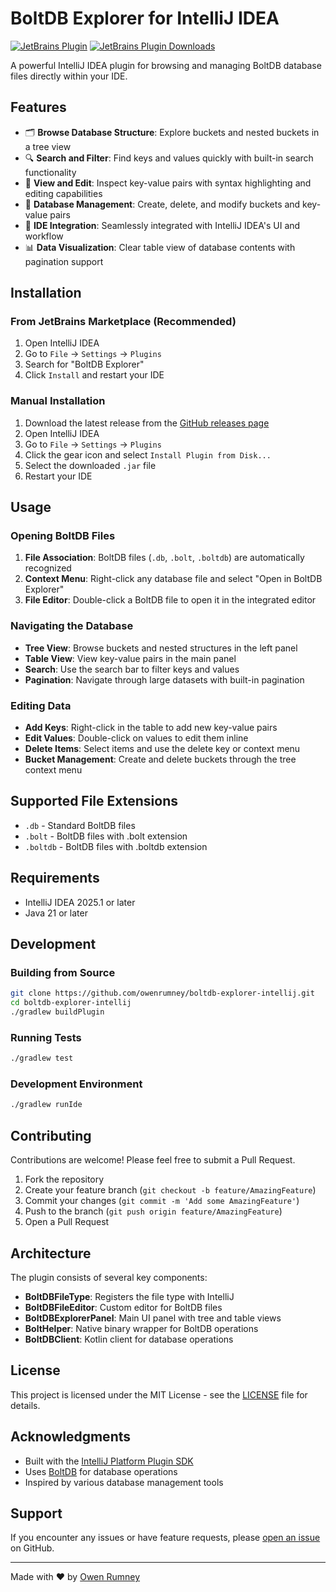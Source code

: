 # BoltDB Explorer for IntelliJ IDEA

[![JetBrains Plugin](https://img.shields.io/jetbrains/plugin/v/28440-boltdb-explorer.svg)](https://plugins.jetbrains.com/plugin/28440-boltdb-explorer)
[![JetBrains Plugin Downloads](https://img.shields.io/jetbrains/plugin/d/28440-boltdb-explorer.svg)](https://plugins.jetbrains.com/plugin/P28440-boltdb-explorer)

A powerful IntelliJ IDEA plugin for browsing and managing BoltDB database files directly within your IDE.

## Features

- 🗂️ **Browse Database Structure**: Explore buckets and nested buckets in a tree view
- 🔍 **Search and Filter**: Find keys and values quickly with built-in search functionality
- 📝 **View and Edit**: Inspect key-value pairs with syntax highlighting and editing capabilities
- 🔧 **Database Management**: Create, delete, and modify buckets and key-value pairs
- 🎨 **IDE Integration**: Seamlessly integrated with IntelliJ IDEA's UI and workflow
- 📊 **Data Visualization**: Clear table view of database contents with pagination support

## Installation

### From JetBrains Marketplace (Recommended)

1. Open IntelliJ IDEA
2. Go to `File` → `Settings` → `Plugins`
3. Search for "BoltDB Explorer"
4. Click `Install` and restart your IDE

### Manual Installation

1. Download the latest release from the [GitHub releases page](https://github.com/owenrumney/boltdb-explorer-intellij/releases)
2. Open IntelliJ IDEA
3. Go to `File` → `Settings` → `Plugins`
4. Click the gear icon and select `Install Plugin from Disk...`
5. Select the downloaded `.jar` file
6. Restart your IDE

## Usage

### Opening BoltDB Files

1. **File Association**: BoltDB files (`.db`, `.bolt`, `.boltdb`) are automatically recognized
2. **Context Menu**: Right-click any database file and select "Open in BoltDB Explorer"
3. **File Editor**: Double-click a BoltDB file to open it in the integrated editor

### Navigating the Database

- **Tree View**: Browse buckets and nested structures in the left panel
- **Table View**: View key-value pairs in the main panel
- **Search**: Use the search bar to filter keys and values
- **Pagination**: Navigate through large datasets with built-in pagination

### Editing Data

- **Add Keys**: Right-click in the table to add new key-value pairs
- **Edit Values**: Double-click on values to edit them inline
- **Delete Items**: Select items and use the delete key or context menu
- **Bucket Management**: Create and delete buckets through the tree context menu

## Supported File Extensions

- `.db` - Standard BoltDB files
- `.bolt` - BoltDB files with .bolt extension
- `.boltdb` - BoltDB files with .boltdb extension

## Requirements

- IntelliJ IDEA 2025.1 or later
- Java 21 or later

## Development

### Building from Source

```bash
git clone https://github.com/owenrumney/boltdb-explorer-intellij.git
cd boltdb-explorer-intellij
./gradlew buildPlugin
```

### Running Tests

```bash
./gradlew test
```

### Development Environment

```bash
./gradlew runIde
```

## Contributing

Contributions are welcome! Please feel free to submit a Pull Request.

1. Fork the repository
2. Create your feature branch (`git checkout -b feature/AmazingFeature`)
3. Commit your changes (`git commit -m 'Add some AmazingFeature'`)
4. Push to the branch (`git push origin feature/AmazingFeature`)
5. Open a Pull Request

## Architecture

The plugin consists of several key components:

- **BoltDBFileType**: Registers the file type with IntelliJ
- **BoltDBFileEditor**: Custom editor for BoltDB files
- **BoltDBExplorerPanel**: Main UI panel with tree and table views
- **BoltHelper**: Native binary wrapper for BoltDB operations
- **BoltDBClient**: Kotlin client for database operations

## License

This project is licensed under the MIT License - see the [LICENSE](LICENSE) file for details.

## Acknowledgments

- Built with the [IntelliJ Platform Plugin SDK](https://plugins.jetbrains.com/docs/intellij/welcome.html)
- Uses [BoltDB](https://github.com/boltdb/bolt) for database operations
- Inspired by various database management tools

## Support

If you encounter any issues or have feature requests, please [open an issue](https://github.com/owenrumney/boltdb-explorer-intellij/issues) on GitHub.

---

Made with ❤️ by [Owen Rumney](https://github.com/owenrumney)



